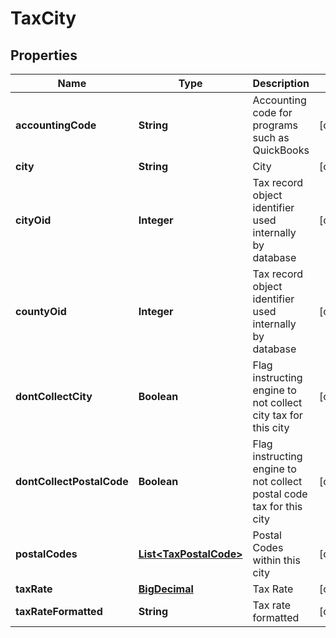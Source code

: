 
# TaxCity

## Properties
Name | Type | Description | Notes
------------ | ------------- | ------------- | -------------
**accountingCode** | **String** | Accounting code for programs such as QuickBooks |  [optional]
**city** | **String** | City |  [optional]
**cityOid** | **Integer** | Tax record object identifier used internally by database |  [optional]
**countyOid** | **Integer** | Tax record object identifier used internally by database |  [optional]
**dontCollectCity** | **Boolean** | Flag instructing engine to not collect city tax for this city |  [optional]
**dontCollectPostalCode** | **Boolean** | Flag instructing engine to not collect postal code tax for this city |  [optional]
**postalCodes** | [**List&lt;TaxPostalCode&gt;**](TaxPostalCode.md) | Postal Codes within this city |  [optional]
**taxRate** | [**BigDecimal**](BigDecimal.md) | Tax Rate |  [optional]
**taxRateFormatted** | **String** | Tax rate formatted |  [optional]



